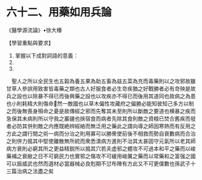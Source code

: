 # 六十二、用藥如用兵論

《醫學源流論》•徐大椿

【學習重點與要求】

1. 掌握以下成對詞語的意義：
2. 
3. 





 　聖人之所以全民生也五榖為養五果為助五畜為益五菜為充而毒藥則以之攻邪故雖甘草人參誤用致害皆毒藥之類也古人好服食者必生竒疾猶之好戰勝者必有竒殃是故兵之設也以除暴不得已而後興藥之設也以攻疾亦不得已而後用其道同也故病之為患也小則耗精大則傷命𨼆然一敵國也以草木偏性攻藏府之偏勝必能知彼知己多方以制之而後無喪身殞命之憂是故傳經之邪而先奪其未至則所以斷敵之要道也横暴之疾而急保其未病則所以守我之巖疆也挾宿食而病者先除其食則敵之資粮已焚合舊疾而發者必防其併則敵之内應既絶辨經絡而無泛用之藥此之謂向導之師因寒熱而有反用之方此之謂行間之術一病而分治之則用寡可以勝衆使前後不相救而勢自衰數病而合治之則併力搗其中堅使離散無所統而衆悉潰病方進則不治其太甚固守元氣所以老其師病方衰則必窮其所之更益精鋭所以搗其穴若夫虚邪之體攻不可過本和平之藥而以峻藥補之衰敝之日不可窮民力也實邪之傷攻不可緩用峻厲之藥而以常藥和之富强之國可以振威武也然而選材必當器械必良剋期不愆布陣有方此又不可更僕數也孫武子十三篇治病之法盡之矣



